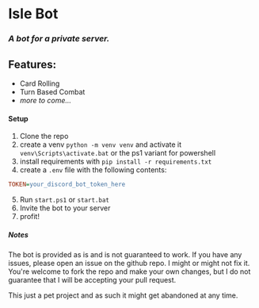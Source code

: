 # Isle Bot
### _A bot for a private server._
## Features:

- Card Rolling
- Turn Based Combat
- _more to come..._

#### Setup
1. Clone the repo
2. create a venv `python -m venv venv` and activate it `venv\Scripts\activate.bat` or the ps1 variant for powershell
3. install requirements with `pip install -r requirements.txt`
4. create a `.env` file with the following contents:
```ini
TOKEN=your_discord_bot_token_here
```
5. Run `start.ps1` or `start.bat`
6. Invite the bot to your server
7. profit!

##### Notes
The bot is provided as is and is not guaranteed to work. If you have any issues, please open an issue on the github repo. I might or might not fix it.
You're welcome to fork the repo and make your own changes, but I do not guarantee that I will be accepting your pull request.

This just a pet project and as such it might get abandoned at any time.
